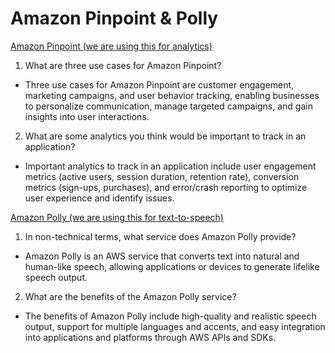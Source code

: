 # Amazon Pinpoint & Polly

[Amazon Pinpoint (we are using this for analytics)](https://aws.amazon.com/pinpoint/)

1. What are three use cases for Amazon Pinpoint?

- Three use cases for Amazon Pinpoint are customer engagement, marketing campaigns, and user behavior tracking, enabling businesses to personalize communication, manage targeted campaigns, and gain insights into user interactions.

2. What are some analytics you think would be important to track in an application?

- Important analytics to track in an application include user engagement metrics (active users, session duration, retention rate), conversion metrics (sign-ups, purchases), and error/crash reporting to optimize user experience and identify issues.

[Amazon Polly (we are using this for text-to-speech)](https://docs.aws.amazon.com/polly/latest/dg/what-is.html)

1. In non-technical terms, what service does Amazon Polly provide?

- Amazon Polly is an AWS service that converts text into natural and human-like speech, allowing applications or devices to generate lifelike speech output.

2. What are the benefits of the Amazon Polly service?

- The benefits of Amazon Polly include high-quality and realistic speech output, support for multiple languages and accents, and easy integration into applications and platforms through AWS APIs and SDKs.